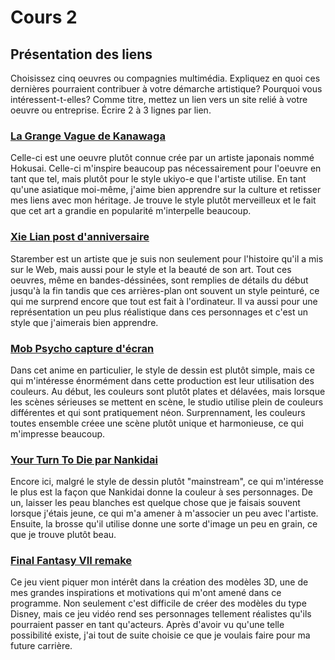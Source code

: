 # Cours 2
## Présentation des liens
Choisissez cinq oeuvres ou compagnies multimédia. Expliquez en quoi ces dernières pourraient contribuer à votre démarche artistique? Pourquoi vous intéressent-t-elles? Comme titre, mettez un lien vers un site relié à votre oeuvre ou entreprise. Écrire 2 à 3 lignes par lien.

### [La Grange Vague de Kanawaga](http://www.oeuvres-art.com/kanawaga.html)
Celle-ci est une oeuvre plutôt connue crée par un artiste japonais nommé Hokusai. Celle-ci m'inspire beaucoup pas nécessairement pour l'oeuvre en tant que tel, mais plutôt pour le style ukiyo-e que l'artiste utilise. En tant qu'une asiatique moi-même, j'aime bien apprendre sur la culture et retisser mes liens avec mon héritage. Je trouve le style plutôt merveilleux et le fait que cet art a grandie en popularité m'interpelle beaucoup. 

### [Xie Lian post d'anniversaire](https://weibo.com/starember?layerid=4659011728972626)
Starember est un artiste que je suis non seulement pour l'histoire qu'il a mis sur le Web, mais aussi pour le style et la beauté de son art. Tout ces oeuvres, même en bandes-déssinées, sont remplies de détails du début jusqu'à la fin tandis que ces arrières-plan ont souvent un style peinturé, ce qui me surprend encore que tout est fait à l'ordinateur. Il va aussi pour une représentation un peu plus réalistique dans ces personnages et c'est un style que j'aimerais bien apprendre. 

### [Mob Psycho capture d'écran](https://ayther.fr/mob-psycho-100-saison-3-crunchyroll/)
Dans cet anime en particulier, le style de dessin est plutôt simple, mais ce qui m'intéresse énormément dans cette production est leur utilisation des couleurs. Au début, les couleurs sont plutôt plates et délavées, mais lorsque les scènes sérieuses se mettent en scène, le studio utilise plein de couleurs différentes et qui sont pratiquement néon. Surprennament, les couleurs toutes ensemble créee une scène plutôt unique et harmonieuse, ce qui m'impresse beaucoup.    

### [Your Turn To Die par Nankidai](https://twitter.com/nannkizum/status/1361588518997221383/photo/2)
Encore ici, malgré le style de dessin plutôt "mainstream", ce qui m'intéresse le plus est la façon que Nankidai donne la couleur à ses personnages. De un, laisser les peau blanches est quelque chose que je faisais souvent lorsque j'étais jeune, ce qui m'a amener à m'associer un peu avec l'artiste. Ensuite, la brosse qu'il utilise donne une sorte d'image un peu en grain, ce que je trouve plutôt beau.

### [Final Fantasy VII remake](https://twitter.com/finalfantasyvii/status/1535275845807480833) 
Ce jeu vient piquer mon intérêt dans la création des modèles 3D, une de mes grandes inspirations et motivations qui m'ont amené dans ce programme. Non seulement c'est difficile de créer des modèles du type Disney, mais ce jeu vidéo rend ses personnages tellement réalistes qu'ils pourraient passer en tant qu'acteurs. Après d'avoir vu qu'une telle possibilité existe, j'ai tout de suite choisie ce que je voulais faire pour ma future carrière. 
